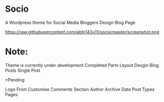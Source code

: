 <h1>Socio</h1>
A Wordpress theme for Social Media Bloggers
Design Blog Page

https://raw.githubusercontent.com/abhi143u11/socio/master/screenshot.png

<h1>Note:</h1>
Theme is currently under development
Completed Parts
Layout Desgin
Blog Posts
Single Post

*Pending

Logo From Customise
Comments Section
Author 
Archive
Date
Post Types
Pages